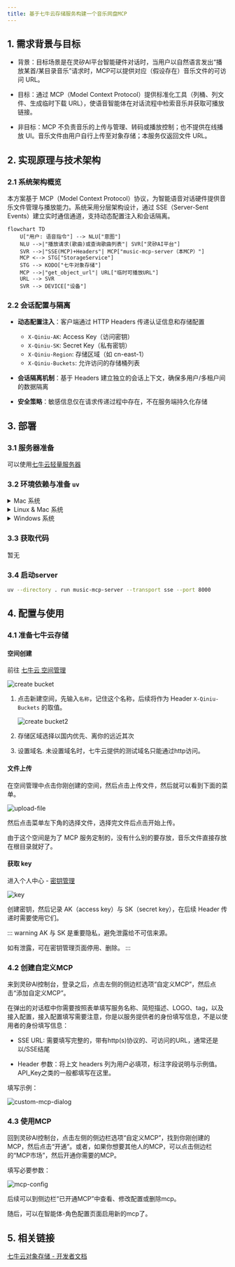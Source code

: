 ```yaml
---
title: 基于七牛云存储服务构建一个音乐网盘MCP
---   
```


## 1. 需求背景与目标

- 背景：目标场景是在灵矽AI平台智能硬件对话时，当用户以自然语言发出“播放某首/某目录音乐”请求时，MCP可以提供对应（假设存在）音乐文件的可访问 URL。

- 目标：通过 MCP（Model Context Protocol）提供标准化工具（列桶、列文件、生成临时下载 URL），使语音智能体在对话流程中检索音乐并获取可播放链接。

- 非目标：MCP 不负责音乐的上传与管理、转码或播放控制；也不提供在线播放 UI。音乐文件由用户自行上传至对象存储；本服务仅返回文件 URL。

## 2. 实现原理与技术架构

### 2.1 系统架构概览

本方案基于 MCP（Model Context Protocol）协议，为智能语音对话硬件提供音乐文件管理与播放能力。系统采用分层架构设计，通过 SSE（Server-Sent Events）建立实时通信通道，支持动态配置注入和会话隔离。

```mermaid
flowchart TD
    U["用户: 语音指令"] --> NLU["意图"]
    NLU -->|"播放请求(歌曲)或查询歌曲列表"| SVR["灵矽AI平台"]
    SVR -->|"SSE(MCP)+Headers"| MCP["music-mcp-server（本MCP）"]
    MCP <--> STG["StorageService"]
    STG --> KODO["七牛对象存储"]
    MCP -->|"get_object_url"| URL["临时可播放URL"]
    URL --> SVR
    SVR --> DEVICE["设备"]
```

### 2.2 会话配置与隔离

- **动态配置注入**：客户端通过 HTTP Headers 传递认证信息和存储配置
  - `X-Qiniu-AK`: Access Key（访问密钥）
  - `X-Qiniu-SK`: Secret Key（私有密钥）
  - `X-Qiniu-Region`: 存储区域（如 cn-east-1）
  - `X-Qiniu-Buckets`: 允许访问的存储桶列表

- **会话隔离机制**：基于 Headers 建立独立的会话上下文，确保多用户/多租户间的数据隔离
- **安全策略**：敏感信息仅在请求传递过程中存在，不在服务端持久化存储

## 3. 部署

### 3.1 服务器准备

可以使用[七牛云轻量服务器](https://portal.qiniu.com/las)

### 3.2 环境依赖与准备 `uv`

<details>
<summary>Mac 系统</summary>

推荐使用 brew 安装：

```bash
brew install uv
```

</details>

<details>

<summary>
Linux & Mac 系统
</summary>

1. 安装命令：

   ```bash
   curl -LsSf https://astral.sh/uv/install.sh | sh
   ```

2. 配置环境变量：

   安装完成后，需要将 uv 可执行文件路径添加到系统 PATH 中。假设安装路径为 `/Users/xxx/.local/bin`：

   - 临时生效（当前会话）：

     ```bash
     export PATH="/Users/xxx/.local/bin:$PATH"
     ```

   - 永久生效（推荐）：

     ```bash
     echo 'export PATH="/Users/xxx/.local/bin:$PATH"' >> ~/.bash_profile
     source ~/.bash_profile
     ```

</details>

<details>
<summary>Windows 系统</summary>

```powershell
powershell -ExecutionPolicy ByPass -c "irm https://astral.sh/uv/install.ps1 | iex"
```

</details>

### 3.3 获取代码

暂无

### 3.4 启动server

```bash
uv --directory . run music-mcp-server --transport sse --port 8000
```

## 4. 配置与使用

### 4.1 准备七牛云存储

#### 空间创建

前往 [七牛云 空间管理](https://portal.qiniu.com/kodo/bucket)

![create bucket](./imgs/example-music-pan/create-bucket.png)

1. 点击新建空间，先输入`名称`，记住这个名称，后续将作为 Header `X-Qiniu-Buckets` 的取值。

   ![create bucket2](./imgs/example-music-pan/create-bucket2.png)

2. 存储区域选择以国内优先、离你的远近其次

3. 设置域名. 未设置域名时，七牛云提供的测试域名只能通过http访问。

#### 文件上传

在空间管理中点击你刚创建的空间，然后点击上传文件，然后就可以看到下面的菜单。

![upload-file](./imgs/example-music-pan/upload-file.png)

然后点击菜单左下角的选择文件，选择完文件后点击开始上传。

由于这个空间是为了 MCP 服务定制的，没有什么别的要存放，音乐文件直接存放在根目录就好了。

#### 获取 key

进入个人中心 - [密钥管理](https://portal.qiniu.com/developer/user/key)

![key](./imgs/example-music-pan/key.png)

创建密钥，然后记录 AK（access key）与 SK（secret key），在后续 Header 传递时需要使用它们。

::: warning
AK 与 SK 是重要隐私，避免泄露给不可信来源。

如有泄露，可在密钥管理页面停用、删除。
:::

### 4.2 创建自定义MCP

来到灵矽AI控制台，登录之后，点击左侧的侧边栏选项“自定义MCP”，然后点击“添加自定义MCP”。

在弹出的对话框中你需要按照表单填写服务名称、简短描述、LOGO、tag，以及接入配置，接入配置填写需要注意，你是以服务提供者的身份填写信息，不是以使用者的身份填写信息：

- SSE URL: 需要填写完整的，带有http(s)协议的、可访问的URL，通常还是以/SSE结尾

<!-- todo -->
<!-- - Query 参数：若需要多租户/不同 profile，可增加 profile/tenant 等查询参数参与服务端路由与限权。 -->

- Header 参数：将上文 headers 列为用户必填项，标注字段说明与示例值。API_Key之类的一般都填写在这里。

填写示例：

![custom-mcp-dialog](./imgs/example-music-pan/custom-mcp-dialog.png)

### 4.3 使用MCP

回到灵矽AI控制台，点击左侧的侧边栏选项“自定义MCP”，找到你刚创建的MCP，然后点击“开通”。或者，如果你想要其他人的MCP，可以点击侧边栏的“MCP市场”，然后开通你需要的MCP。

填写必要参数：

![mcp-config](./imgs/example-music-pan/mcp-config.png)

后续可以到侧边栏“已开通MCP”中查看、修改配置或删除mcp。

随后，可以在智能体-角色配置页面启用新的mcp了。

## 5. 相关链接

[七牛云对象存储 - 开发者文档](https://developer.qiniu.com/kodo)
